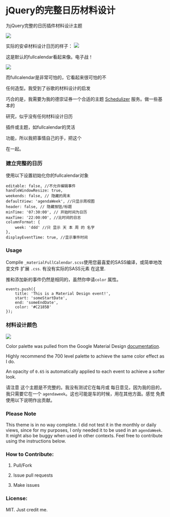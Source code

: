 # jQuery的完整日历材料设计

为jQuery完整的日历插件材料设计主题

<img src="http://i.imgur.com/TH3VsJU.gif">

实际的安卓材料设计日历的样子：
<img src="http://dab1nmslvvntp.cloudfront.net/wp-content/uploads/2014/09/1410153384GIF2.gif">

这是默认的fullcalendar看起来像。电子战！

<img src="http://imgur.com/vKTKUTx.png">

而fullcalendar是非常可怕的，它看起来很可怕的不

任何造型。我受到了谷歌的材料设计的启发

巧合的是，我需要为我的德崇证券一个合适的主题
[Schedulizer](http://loop.tf/schedulizer) 服务。做一些基本的

研究，似乎没有任何材料设计日历

插件或主题，如fullcalendar的灵活

功能，所以我把事情自己的手，把这个

在一起。

### 建立完整的日历

使用以下设置初始化你的fullcalendar对象

    editable: false, //不允许编辑事件
    handleWindowResize: true,
    weekends: false, // 隐藏的周末
    defaultView: 'agendaWeek', //只显示周视图
    header: false, // 隐藏按钮/标题
    minTime: '07:30:00', // 开始时间为日历
    maxTime: '22:00:00', //比时间的日志
    columnFormat: {
        week: 'ddd' //只 显示 天 本 周 的 名字
    },
    displayEventTime: true, //显示事件时间
    
### Usage

Compile `_materialFullCalendar.scss`使用您最喜爱的SASS编译，或简单地改变文件
扩展 `.css`. 有没有实际的SASS元素
在这里.

推和添加新的事件仍然是相同的，虽然你申请`color` 属性。

    events.push({
        title: 'This is a Material Design event!',
        start: 'someStartDate',
        end: 'someEndDate',
        color: '#C2185B'
    });

### 材料设计颜色

<img src="http://i.imgur.com/HCeR1PB.png"></img>

Color palette was pulled from the Google Material Design [documentation](https://www.google.com/design/spec/style/color.html#color-color-palette). 

Highly recommend the 700 level palette to achieve the same color effect as I do.

An opacity of `0.65` is automatically applied to each event to achieve a softer look. 

请注意             这个主题是不完整的。我没有测试它在每月或             每日意见，因为我的目的，我只需要它在一个             ` agendaweek `。这也可能是车的时候，用在其他方面。感觉             免费使用以下说明作出贡献。 
### Please Note

This theme is in no way complete. I did not test it in the monthly or
daily views, since for my purposes, I only needed it to be used in an
`agendaWeek`. It might also be buggy when used in other contexts. Feel
free to contribute using the instructions below.

### How to Contribute:

1. Pull/Fork

2. Issue pull requests

3. Make issues

### License:

MIT. Just credit me.


